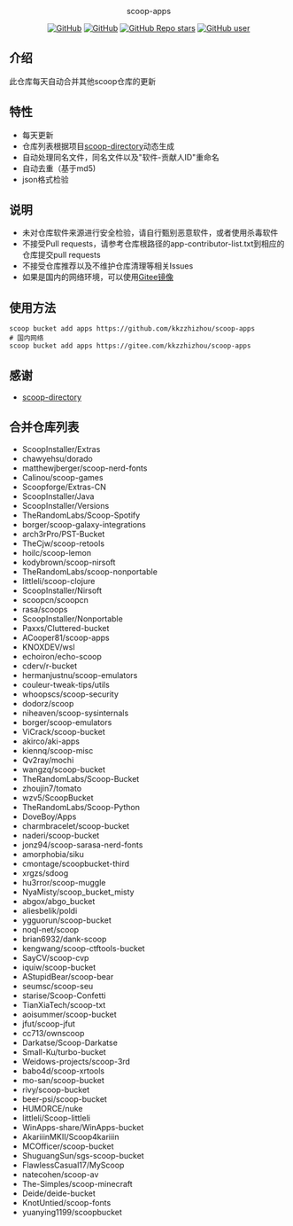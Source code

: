 <p align="center">
  scoop-apps
</p>
<p align="center">
  <a href="https://github.com/kkzzhizhou/scoop-apps/blob/main/LICENSE"><img alt="GitHub" src="https://img.shields.io/github/license/kkzzhizhou/scoop-apps?style=flat-square"/></a>
  <a href="https://github.com/kkzzhizhou/scoop-apps"><img alt="GitHub" src="https://img.shields.io/badge/Readme--Style-standard--repository-brightgreen?style=flat-square&color=f83500"/></a>
  <a href="https://github.com/kkzzhizhou/scoop-apps"><img alt="GitHub Repo stars" src="https://img.shields.io/github/stars/kkzzhizhou/scoop-apps?style=flat-square"/></a>
  <a href="https://github.com/kkzzhizhou"><img alt="GitHub user" src="https://img.shields.io/badge/author-kkzzhizhou-brightgreen?style=flat-square"/></a>
</p>


## 介绍

此仓库每天自动合并其他scoop仓库的更新

## 特性

- 每天更新
- 仓库列表根据项目[scoop-directory](https://github.com/rasa/scoop-directory)动态生成
- 自动处理同名文件，同名文件以及"软件-贡献人ID"重命名
- 自动去重（基于md5)
- json格式检验

## 说明

- 未对仓库软件来源进行安全检验，请自行甄别恶意软件，或者使用杀毒软件
- 不接受Pull requests，请参考仓库根路径的app-contributor-list.txt到相应的仓库提交pull requests
- 不接受仓库推荐以及不维护仓库清理等相关Issues
- 如果是国内的网络环境，可以使用[Gitee镜像](https://gitee.com/kkzzhizhou/scoop-apps)

## 使用方法

```
scoop bucket add apps https://github.com/kkzzhizhou/scoop-apps
# 国内网络
scoop bucket add apps https://gitee.com/kkzzhizhou/scoop-apps
```

## 感谢

- [scoop-directory](https://github.com/rasa/scoop-directory)

## 合并仓库列表

- ScoopInstaller/Extras
- chawyehsu/dorado
- matthewjberger/scoop-nerd-fonts
- Calinou/scoop-games
- Scoopforge/Extras-CN
- ScoopInstaller/Java
- ScoopInstaller/Versions
- TheRandomLabs/Scoop-Spotify
- borger/scoop-galaxy-integrations
- arch3rPro/PST-Bucket
- TheCjw/scoop-retools
- hoilc/scoop-lemon
- kodybrown/scoop-nirsoft
- TheRandomLabs/scoop-nonportable
- littleli/scoop-clojure
- ScoopInstaller/Nirsoft
- scoopcn/scoopcn
- rasa/scoops
- ScoopInstaller/Nonportable
- Paxxs/Cluttered-bucket
- ACooper81/scoop-apps
- KNOXDEV/wsl
- echoiron/echo-scoop
- cderv/r-bucket
- hermanjustnu/scoop-emulators
- couleur-tweak-tips/utils
- whoopscs/scoop-security
- dodorz/scoop
- niheaven/scoop-sysinternals
- borger/scoop-emulators
- ViCrack/scoop-bucket
- akirco/aki-apps
- kiennq/scoop-misc
- Qv2ray/mochi
- wangzq/scoop-bucket
- TheRandomLabs/Scoop-Bucket
- zhoujin7/tomato
- wzv5/ScoopBucket
- TheRandomLabs/Scoop-Python
- DoveBoy/Apps
- charmbracelet/scoop-bucket
- naderi/scoop-bucket
- jonz94/scoop-sarasa-nerd-fonts
- amorphobia/siku
- cmontage/scoopbucket-third
- xrgzs/sdoog
- hu3rror/scoop-muggle
- NyaMisty/scoop_bucket_misty
- abgox/abgo_bucket
- aliesbelik/poldi
- ygguorun/scoop-bucket
- noql-net/scoop
- brian6932/dank-scoop
- kengwang/scoop-ctftools-bucket
- SayCV/scoop-cvp
- iquiw/scoop-bucket
- AStupidBear/scoop-bear
- seumsc/scoop-seu
- starise/Scoop-Confetti
- TianXiaTech/scoop-txt
- aoisummer/scoop-bucket
- jfut/scoop-jfut
- cc713/ownscoop
- Darkatse/Scoop-Darkatse
- Small-Ku/turbo-bucket
- Weidows-projects/scoop-3rd
- babo4d/scoop-xrtools
- mo-san/scoop-bucket
- rivy/scoop-bucket
- beer-psi/scoop-bucket
- HUMORCE/nuke
- littleli/Scoop-littleli
- WinApps-share/WinApps-bucket
- AkariiinMKII/Scoop4kariiin
- MCOfficer/scoop-bucket
- ShuguangSun/sgs-scoop-bucket
- FlawlessCasual17/MyScoop
- natecohen/scoop-av
- The-Simples/scoop-minecraft
- Deide/deide-bucket
- KnotUntied/scoop-fonts
- yuanying1199/scoopbucket
